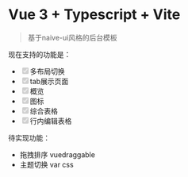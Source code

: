 # Vue 3 + Typescript + Vite

> 基于naive-ui风格的后台模板

现在支持的功能是：  
*  <input type='checkbox' disabled checked>多布局切换</input>
*  <input type='checkbox' disabled checked>tab展示页面</input>
*  <input type='checkbox' disabled checked>概览</input>
*  <input type='checkbox' disabled checked>图标</input>
*  <input type='checkbox' disabled checked>综合表格</input>
*  <input type='checkbox' disabled checked>行内编辑表格</input>


待实现功能：  
* 拖拽排序  vuedraggable   
* 主题切换  var css

